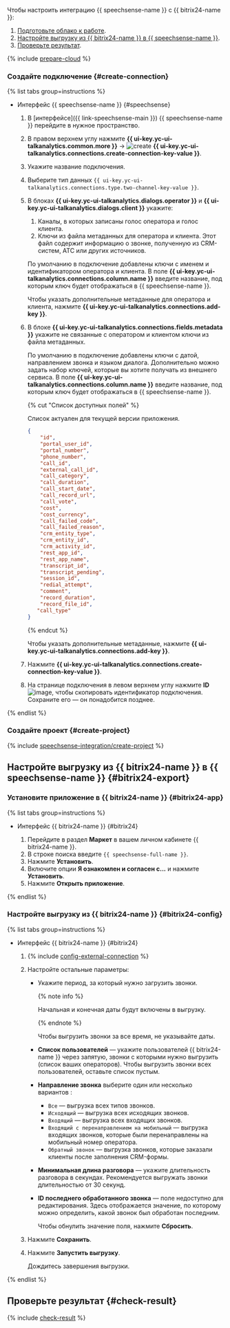 Чтобы настроить интеграцию {{ speechsense-name }} с {{ bitrix24-name }}:

1. [Подготовьте облако к работе](#before-you-begin).
1. [Настройте выгрузку из {{ bitrix24-name }} в {{ speechsense-name }}](#bitrix24-export).
1. [Проверьте результат](#check-result).

{% include [prepare-cloud](../_tutorials_includes/speechsense-integration/prepare-cloud.md) %}


### Создайте подключение {#create-connection}

{% list tabs group=instructions %}

- Интерфейс {{ speechsense-name }} {#speechsense}

  1. В [интерфейсе]({{ link-speechsense-main }}) {{ speechsense-name }} перейдите в нужное пространство.
  1. В правом верхнем углу нажмите **{{ ui-key.yc-ui-talkanalytics.common.more }}** → ![create](../../_assets/console-icons/thunderbolt.svg) **{{ ui-key.yc-ui-talkanalytics.connections.create-connection-key-value }}**.
  1. Укажите название подключения.
  1. Выберите тип данных `{{ ui-key.yc-ui-talkanalytics.connections.type.two-channel-key-value }}`.
  1. В блоках **{{ ui-key.yc-ui-talkanalytics.dialogs.operator }}** и **{{ ui-key.yc-ui-talkanalytics.dialogs.client }}** укажите:

      1. Каналы, в которых записаны голос оператора и голос клиента.
      1. Ключи из файла метаданных для оператора и клиента. Этот файл содержит информацию о звонке, полученную из CRM-систем, АТС или других источников.

        По умолчанию в подключение добавлены ключи с именем и идентификатором оператора и клиента. В поле **{{ ui-key.yc-ui-talkanalytics.connections.column.name }}** введите название, под которым ключ будет отображаться в {{ speechsense-name }}.

        Чтобы указать дополнительные метаданные для оператора и клиента, нажмите **{{ ui-key.yc-ui-talkanalytics.connections.add-key }}**.

  1. В блоке **{{ ui-key.yc-ui-talkanalytics.connections.fields.metadata }}** укажите не связанные с оператором и клиентом ключи из файла метаданных.

      По умолчанию в подключение добавлены ключи с датой, направлением звонка и языком диалога. Дополнительно можно задать набор ключей, которые вы хотите получать из внешнего сервиса. В поле **{{ ui-key.yc-ui-talkanalytics.connections.column.name }}** введите название, под которым ключ будет отображаться в {{ speechsense-name }}.

      {% cut "Список доступных полей" %}

      Список актуален для текущей версии приложения.

      ```json
      {
          "id",
          "portal_user_id",
          "portal_number",
          "phone_number",
          "call_id",
          "external_call_id",
          "call_category",
          "call_duration",
          "call_start_date",
          "call_record_url",
          "call_vote",
          "cost",
          "cost_currency",
          "call_failed_code",
          "call_failed_reason",
          "crm_entity_type",
          "crm_entity_id",
          "crm_activity_id",
          "rest_app_id",
          "rest_app_name",
          "transcript_id",
          "transcript_pending",
          "session_id",
          "redial_attempt",
          "comment",
          "record_duration",
          "record_file_id",
         "call_type"
      }
      ```

      {% endcut %}

      Чтобы указать дополнительные метаданные, нажмите **{{ ui-key.yc-ui-talkanalytics.connections.add-key }}**.

  1. Нажмите **{{ ui-key.yc-ui-talkanalytics.connections.create-connection-key-value }}**.
  1. На странице подключения в левом верхнем углу нажмите **ID** ![image](../../_assets/console-icons/copy-transparent.svg), чтобы скопировать идентификатор подключения. Сохраните его — он понадобится позднее.

{% endlist %}


### Создайте проект {#create-project}

{% include [speechsense-integration/create-project](../_tutorials_includes/speechsense-integration/create-project.md) %}


## Настройте выгрузку из {{ bitrix24-name }} в {{ speechsense-name }} {#bitrix24-export}


### Установите приложение в {{ bitrix24-name }} {#bitrix24-app}

{% list tabs group=instructions %}

- Интерфейс {{ bitrix24-name }} {#bitrix24}

  1. Перейдите в раздел **Маркет** в вашем личном кабинете {{ bitrix24-name }}.
  1. В строке поиска введите `{{ speechsense-full-name }}`.
  1. Нажмите **Установить**.
  1. Включите опции **Я ознакомлен и согласен с...** и нажмите **Установить**.
  1. Нажмите **Открыть приложение**.

{% endlist %}


### Настройте выгрузку из {{ bitrix24-name }} {#bitrix24-config}

{% list tabs group=instructions %}

- Интерфейс {{ bitrix24-name }} {#bitrix24}

  1. {% include [config-external-connection](../_tutorials_includes/speechsense-integration/config-external-connection.md) %}

  1. Настройте остальные параметры:

      * Укажите период, за который нужно загрузить звонки.

          {% note info %}

          Начальная и конечная даты будут включены в выгрузку.

          {% endnote %}

          Чтобы выгрузить звонки за все время, не указывайте даты.

      * **Список пользователей** — укажите пользователей {{ bitrix24-name }} через запятую, звонки с которыми нужно выгрузить (список ваших операторов). Чтобы выгрузить звонки всех пользователей, оставьте список пустым.

      * **Направление звонка** выберите один или несколько вариантов :

          * `Все` — выгрузка всех типов звонков.
          * `Исходящий` — выгрузка всех исходящих звонков.
          * `Входящий` — выгрузка всех входящих звонков.
          * `Входящий с перенаправлением на мобильный` — выгрузка входящих звонков, которые были
          перенаправлены на мобильный номер оператора.
          * `Обратный звонок` — выгрузка звонков, которые заказали клиенты после заполнения CRM-формы.

      * **Минимальная длина разговора** — укажите длительность разговора в секундах. Рекомендуется выгружать звонки длительностью от 30 секунд.
      * **ID последнего обработанного звонка** — поле недоступно для редактирования. Здесь отображается значение, по которому можно определить, какой звонок был обработан последним. 

          Чтобы обнулить значение поля, нажмите **Сбросить**.

  1. Нажмите **Сохранить**.
  1. Нажмите **Запустить выгрузку**.

      Дождитесь завершения выгрузки.

{% endlist %}


## Проверьте результат {#check-result}

{% include [check-result](../_tutorials_includes/speechsense-integration/check-result.md) %}